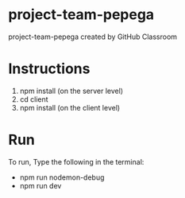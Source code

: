 # project-team-pepega

project-team-pepega created by GitHub Classroom

# Instructions

1. npm install (on the server level)
2. cd client
3. npm install (on the client level)

# Run

To run, Type the following in the terminal:

- npm run nodemon-debug
- npm run dev
